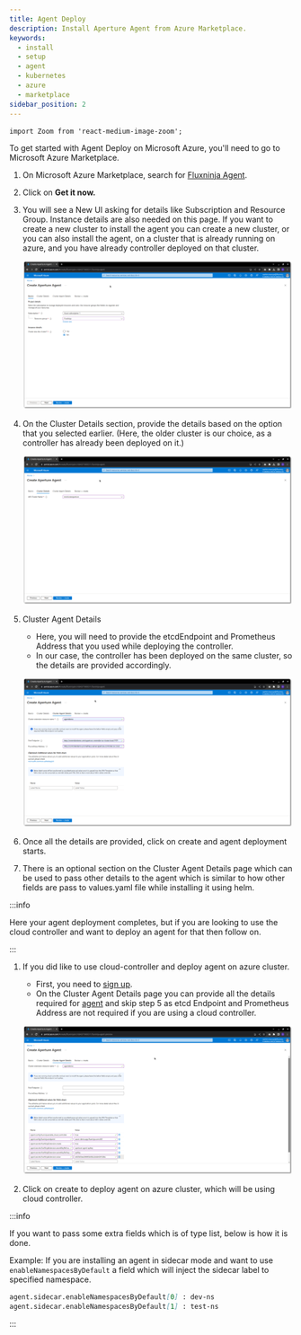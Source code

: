 ```yaml
---
title: Agent Deploy
description: Install Aperture Agent from Azure Marketplace.
keywords:
  - install
  - setup
  - agent
  - kubernetes
  - azure
  - marketplace
sidebar_position: 2
---
```


```mdx-code-block
import Zoom from 'react-medium-image-zoom';
```

To get started with Agent Deploy on Microsoft Azure, you'll need to go to
Microsoft Azure Marketplace.

1. On Microsoft Azure Marketplace, search for
   [Fluxninja Agent](https://azuremarketplace.microsoft.com/en-us/marketplace/apps/fluxninjainc1684371969511.fluxninja-agent?tab=Overview).

2. Click on **Get it now.**

3. You will see a New UI asking for details like Subscription and Resource
   Group. Instance details are also needed on this page. If you want to create a
   new cluster to install the agent you can create a new cluster, or you can
   also install the agent, on a cluster that is already running on azure, and
   you have already controller deployed on that cluster.

   ![Basic Details](./assets/basics.png)

4. On the Cluster Details section, provide the details based on the option that
   you selected earlier. (Here, the older cluster is our choice, as a controller
   has already been deployed on it.)

   ![Cluster Details](./assets/cluster-details.png)

5. Cluster Agent Details

   - Here, you will need to provide the etcdEndpoint and Prometheus Address that
     you used while deploying the controller.
   - In our case, the controller has been deployed on the same cluster, so the
     details are provided accordingly.

   ![Agent Details](./assets/agent-details.png)

6. Once all the details are provided, click on create and agent deployment
   starts.

7. There is an optional section on the Cluster Agent Details page which can be
   used to pass other details to the agent which is similar to how other fields
   are pass to values.yaml file while installing it using helm.

:::info

Here your agent deployment completes, but if you are looking to use the cloud
controller and want to deploy an agent for that then follow on.

:::

1. If you did like to use cloud-controller and deploy agent on azure cluster.

   - First, you need to
     [sign up](https://docs.fluxninja.com/get-started/aperture-cloud/sign-up).
   - On the Cluster Agent Details page you can provide all the details required
     for
     [agent](https://docs.fluxninja.com/get-started/installation/agent/kubernetes/operator/daemonset#agent-daemonset-installation)
     and skip step 5 as etcd Endpoint and Prometheus Address are not required if
     you are using a cloud controller.

   ![Cloud Controller Agent Details](./assets/cloud-controller-agent.png)

2. Click on create to deploy agent on azure cluster, which will be using cloud
   controller.

:::info

If you want to pass some extra fields which is of type list, below is how it is
done.

Example: If you are installing an agent in sidecar mode and want to use
`enableNamespacesByDefault` a field which will inject the sidecar label to
specified namespace.

```md
agent.sidecar.enableNamespacesByDefault[0] : dev-ns
agent.sidecar.enableNamespacesByDefault[1] : test-ns
```

:::
